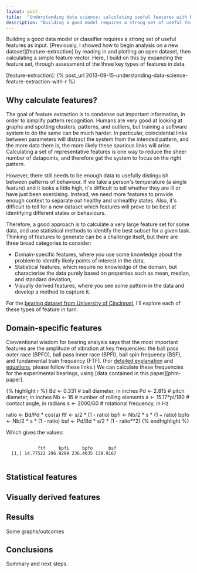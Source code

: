 ```yaml
---
layout: post
title:  "Understanding data science: calculating useful features with R"
description: "Building a good model requires a strong set of useful features. This article gives an example of calculating a feature vector for an open dataset in R."
---
```


Building a good data model or classifier requires a strong set of useful features as input. [Previously, I showed how to begin analysis on a new dataset][feature-extraction] by reading in and plotting an open dataset, then calculating a simple feature vector. Here, I build on this by expanding the feature set, through assessment of the three key types of features in data.

[feature-extraction]: {% post_url 2013-09-15-understanding-data-science-feature-extraction-with-r %}


## Why calculate features?

The goal of feature extraction is to condense out important information, in order to simplify pattern recognition. Humans are very good at looking at graphs and spotting clusters, patterns, and outliers, but training a software system to do the same can be much harder. In particular, coincidental links between parameters will distract the system from the intended pattern, and the more data there is, the more likely these spurious links will arise. Calculating a set of representative features is one way to reduce the sheer number of datapoints, and therefore get the system to focus on the right pattern.

However, there still needs to be enough data to usefully distinguish between patterns of behaviour. If we take a person's temperature (a single feature) and it looks a little high, it's difficult to tell whether they are ill or have just been exercising. Instead, we need more features to provide enough context to separate out healthy and unhealthy states. Also, it's difficult to tell for a new dataset which features will prove to be best at identifying different states or behaviours. 

Therefore, a good approach is to calculate a very large feature set for some data, and use statistical methods to identify the best subset for a given task. Thinking of features to generate can be a challenge itself, but there are three broad categories to consider:

* Domain-specific features, where you use some knowledge about the problem to identify likely points of interest in the data,
* Statistical features, which require no knowledge of the domain, but characterise the data purely based on properties such as mean, median, and standard deviation,
* Visually derived features, where you see some pattern in the data and develop a method to capture it.

For the [bearing dataset from University of Cincinnati][bearingset], I'll explore each of these types of feature in turn.

[bearingset]: http://ti.arc.nasa.gov/c/3/


## Domain-specific features

Conventional wisdom for bearing analysis says that the most important features are the amplitude of vibration at key frequencies: the ball pass outer race (BPFO), ball pass inner race (BPFI), ball spin frequency (BSF), and fundamental train frequency (FTF). (For [detailed explanation][mobius] and [equations][equns], please follow these links.) We can calculate these frequencies for the experimental bearings, using [data contained in this paper][phm-paper].

[mobius]:   http://www.mobiusinstitute.com/articles.aspx?id=2088
[equns]:    http://www.ntnamericas.com/en/website/documents/brochures-and-literature/tech-sheets-and-supplements/frequencies.pdf
[ph-paper]: https://www.phmsociety.org/sites/phmsociety.org/files/phm_submission/2009/phmc_09_018.pdf

{% highlight r %}
Bd <- 0.331 # ball diameter, in inches
Pd <- 2.815 # pitch diameter, in inches
Nb <- 16 # number of rolling elements
a <- 15.17*pi/180 # contact angle, in radians
s <- 2000/60 # rotational frequency, in Hz

ratio <- Bd/Pd * cos(a)
ftf <- s/2 * (1 - ratio)
bpfi <- Nb/2 * s * (1 + ratio)
bpfo <- Nb/2 * s * (1 - ratio)
bsf <- Pd/Bd * s/2 * (1 - ratio**2)
{% endhighlight %}

Which gives the values:

<pre class="terminal">
<code>
            ftf     bpfi     bpfo      bsf
  [1,] 14.77522 296.9299 236.4035 139.9167
</code>
</pre>


## Statistical features


## Visually derived features


## Results

Some graphs/outcomes

## Conclusions

Summary and next steps.



